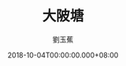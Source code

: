 ---
issue: 295
title: 大陂塘
author: 劉玉蕉
language: 大埔
date: 2018-10-04T00:00:00.000+08:00
topic: 抒懷
difficulty: 2
wikidata: Q98096177
wikidata_link: https://www.wikidata.org/wiki/Q98096177
---